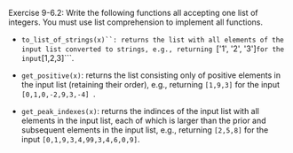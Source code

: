 Exercise 9-6.2: Write the following functions all accepting one list of integers. You must use list comprehension to implement all functions.

* ```to_list_of_strings(x)``: returns the list with all elements of the input list converted to strings, e.g., returning ```['1', '2', '3']``` for the input ```[1,2,3]```.

* ```get_positive(x)```: returns the list consisting only of positive elements in the input list (retaining their order), e.g., returning ```[1,9,3]``` for the input ```[0,1,0,-2,9,3,-4] ```.

* ```get_peak_indexes(x)```: returns the indinces of the input list with all elements in the input list, each of which is larger than the prior and subsequent elements in the input list, e.g., returning ```[2,5,8]``` for the input ```[0,1,9,3,4,99,3,4,6,0,9]```.
